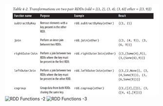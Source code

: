 ![RDD Functions -1](ls01.jpeg)
![RDD Functions -2](my-notes/dev/spark/ls02.jpeg)
![RDD Functions -3](my-notes/dev/spark/ls03.jpeg)
